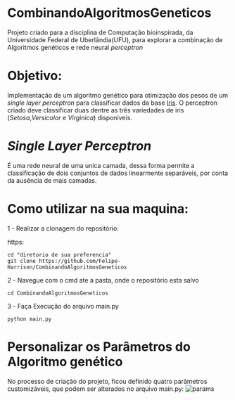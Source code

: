 # CombinandoAlgoritmosGeneticos

Projeto criado para a disciplina de Computação bioinspirada, da Universidade Federal de Uberlândia(UFU), para explorar a combinação de Algoritmos genéticos e rede neural *perceptron*

# Objetivo:
Implementação de um algoritmo genético para otimização dos pesos de um *single layer perceptron* para classificar dados da base [Iris](https://archive.ics.uci.edu/dataset/53/iris). O perceptron criado deve classificar duas dentre as três variedades de iris (*Setosa*,*Versicolor* e *Virginica*) disponíveis.

# *Single Layer Perceptron*
É uma rede neural de uma unica camada, dessa forma permite a classificação de dois conjuntos de dados linearmente separáveis, por conta da ausência de mais camadas.

# Como utilizar na sua maquina:

1 - Realizar a clonagem do repositório:

https:
```shell
cd "diretorio de sua preferencia"
git clone https://github.com/Felipe-Harrison/CombinandoAlgoritmosGeneticos
```
2 - Navegue com o cmd ate a pasta, onde o repositório esta salvo

```shell
cd CombinandoAlgoritmosGeneticos
```
3 - Faça Execução do arquivo main.py

```shell
python main.py
```

# Personalizar os Parâmetros do Algoritmo genético
No processo de criação do projeto, ficou definido quatro parâmetros customizáveis, que podem ser alterados no arquivo main.py:
![params](https://github.com/Felipe-Harrison/CombinandoAlgoritmosGeneticos/assets/76136248/9d71e036-5bef-4c8b-ad4c-ccc70bdcda2f)


